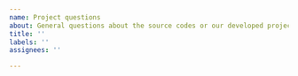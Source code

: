 ```yaml
---
name: Project questions
about: General questions about the source codes or our developed projects (articles)
title: ''
labels: ''
assignees: ''

---
```



